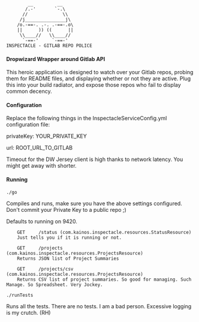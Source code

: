             __         __
           /.-'       `-.\
          //             \\
         /j_______________j\
        /o.-==-. .-. .-==-.o\
        ||      )) ((      ||
         \\____//   \\____//
          `-==-'     `-==-'
    INSPECTACLE - GITLAB REPO POLICE

#### Dropwizard Wrapper around Gitlab API
This heroic application is designed to watch over your Gitlab repos, probing them for README files, and displaying whether or not they are active. Plug this into your build radiator, and expose those repos who fail to display common decency.

#### Configuration
Replace the following things in the InspectacleServiceConfig.yml configuration file:

privateKey: YOUR_PRIVATE_KEY

url: ROOT_URL_TO_GITLAB

Timeout for the DW Jersey client is high thanks to network latency. You might get away with shorter.

#### Running

```
./go
```

Compiles and runs, make sure you have the above settings configured. Don't commit your Private Key to a public repo ;)

Defaults to running on 9420.

```
    GET     /status (com.kainos.inspectacle.resources.StatusResource)
    Just tells you if it is running or not.
```

```
    GET     /projects (com.kainos.inspectacle.resources.ProjectsResource)
    Returns JSON list of Project Summaries
```

```
    GET     /projects/csv (com.kainos.inspectacle.resources.ProjectsResource)
    Returns CSV list of project summaries. So good for managing. Such Manage. So Spreadsheet. Very Jockey.
```


```
./runTests
```

Runs all the tests. There are no tests. I am a bad person. Excessive logging is my crutch. (RH)


